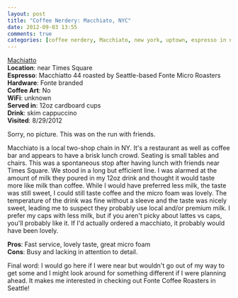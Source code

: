 ```yaml
---
layout: post
title: "Coffee Nerdery: Macchiato, NYC"
date: 2012-09-03 13:55
comments: true
categories: [coffee nerdery, Macchiato, new york, uptown, espresso in new york]
---
```


[Machiatto](http://www.macchiatocafe.com/)  
**Location**: near Times Square  
**Espresso**: Macchiatto 44 roasted by Seattle-based Fonte Micro Roasters  
**Hardware**: Fonte branded  
**Coffee Art**: No  
**WiFi**: unknown  
**Served in**: 12oz cardboard cups  
**Drink**: skim cappuccino  
**Visited**: 8/29/2012  

Sorry, no picture. This was on the run with friends.

Macchiato is a local two-shop chain in NY. It's a restaurant as well as coffee
bar and appears to have a brisk lunch crowd. Seating is small tables and
chairs. This was a spontaneous stop after having lunch with friends near Times
Square. We stood in a long but efficient line. I was alarmed at the amount of
milk they poured in my 12oz drink and thought it would taste more like milk
than coffee.  While I would have preferred less milk, the taste was still
sweet, I could still taste coffee and the micro foam was lovely.  The
temperature of the drink was fine without a sleeve and the taste was nicely
sweet, leading me to suspect they probably use local and/or premium milk.
I prefer my caps with less milk, but if you aren't picky about lattes vs caps,
you'll probably like it. If I'd actually ordered a macchiato, it probably would
have been lovely. 

**Pros**: Fast service, lovely taste, great micro foam  
**Cons**: Busy and lacking in attention to detail.  

Final word: I would go here if I were near but wouldn't go out of my way to get
some and I might look around for something different if I were planning ahead.
It makes me interested in checking out Fonte Coffee Roasters in Seattle!


